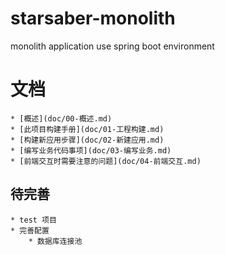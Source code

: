 # starsaber-monolith
monolith application use spring boot environment

# 文档
    * [概述](doc/00-概述.md)
    * [此项目构建手册](doc/01-工程构建.md)
    * [构建新应用步骤](doc/02-新建应用.md)
    * [编写业务代码事项](doc/03-编写业务.md)
    * [前端交互时需要注意的问题](doc/04-前端交互.md)
    

## 待完善
    * test 项目
    * 完善配置
        * 数据库连接池